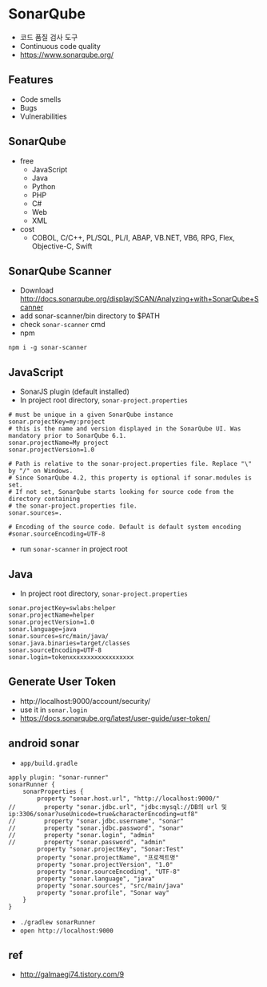 # SonarQube
* 코드 품질 검사 도구
* Continuous code quality
* https://www.sonarqube.org/

## Features
* Code smells
* Bugs
* Vulnerabilities

## SonarQube
* free
  * JavaScript
  * Java
  * Python
  * PHP
  * C#
  * Web
  * XML
* cost
  * COBOL, C/C++, PL/SQL, PL/I, ABAP, VB.NET, VB6, RPG, Flex, Objective-C, Swift

## SonarQube Scanner
* Download http://docs.sonarqube.org/display/SCAN/Analyzing+with+SonarQube+Scanner
* add sonar-scanner/bin directory to $PATH
* check `sonar-scanner` cmd
* npm
```
npm i -g sonar-scanner
```

## JavaScript
* SonarJS plugin (default installed)
* In project root directory, `sonar-project.properties`

```
# must be unique in a given SonarQube instance
sonar.projectKey=my:project
# this is the name and version displayed in the SonarQube UI. Was mandatory prior to SonarQube 6.1.
sonar.projectName=My project
sonar.projectVersion=1.0

# Path is relative to the sonar-project.properties file. Replace "\" by "/" on Windows.
# Since SonarQube 4.2, this property is optional if sonar.modules is set.
# If not set, SonarQube starts looking for source code from the directory containing
# the sonar-project.properties file.
sonar.sources=.

# Encoding of the source code. Default is default system encoding
#sonar.sourceEncoding=UTF-8
```
* run `sonar-scanner` in project root

## Java
* In project root directory, `sonar-project.properties`

```
sonar.projectKey=swlabs:helper
sonar.projectName=helper
sonar.projectVersion=1.0
sonar.language=java
sonar.sources=src/main/java/
sonar.java.binaries=target/classes
sonar.sourceEncoding=UTF-8
sonar.login=tokenxxxxxxxxxxxxxxxxxx
```

## Generate User Token
* http://localhost:9000/account/security/
* use it in `sonar.login`
* https://docs.sonarqube.org/latest/user-guide/user-token/


## android sonar
* `app/build.gradle`

```
apply plugin: "sonar-runner"
sonarRunner {
    sonarProperties {
        property "sonar.host.url", "http://localhost:9000/"
//        property "sonar.jdbc.url", "jdbc:mysql://DB의 url 및 ip:3306/sonar?useUnicode=true&characterEncoding=utf8"
//        property "sonar.jdbc.username", "sonar"
//        property "sonar.jdbc.password", "sonar"
//        property "sonar.login", "admin"
//        property "sonar.password", "admin"
        property "sonar.projectKey", "Sonar:Test"
        property "sonar.projectName", "프로젝트명"
        property "sonar.projectVersion", "1.0"
        property "sonar.sourceEncoding", "UTF-8"
        property "sonar.language", "java"
        property "sonar.sources", "src/main/java"
        property "sonar.profile", "Sonar way"
    }
}
```
* `./gradlew sonarRunner`
* `open http://localhost:9000`

## ref
* http://galmaegi74.tistory.com/9
